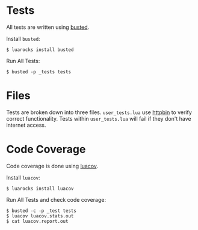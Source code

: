 Tests
====

All tests are written using [busted](http://olivinelabs.com/busted/ "Busted home page").

Install `busted`:

	$ luarocks install busted

Run All Tests:

	$ busted -p _tests tests


Files
====

Tests are broken down into three files. `user_tests.lua` use [httpbin](http://httpbin.org/) to verify correct functionality. Tests within `user_tests.lua` will fail if they don't have internet access.


Code Coverage
====

Code coverage is done using [luacov](http://luacov.luaforge.net/).

Install `luacov`:

	$ luarocks install luacov

Run All Tests and check code coverage:

	$ busted -c -p _test tests
	$ luacov luacov.stats.out
	$ cat luacov.report.out
